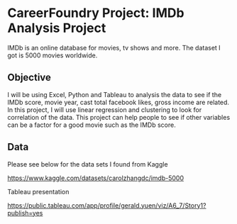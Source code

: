 # CareerFoundry Project: IMDb Analysis Project
IMDb is an online database for movies, tv shows and more. The dataset I got is 5000 movies worldwide.


 
 ## Objective
I will be using Excel, Python and Tableau to analysis the data to see if the IMDb score, movie year, cast total facebook likes, gross income are related. In this project, I will use linear regression and clustering to look for correlation of the data. This project can help people to see if other variables can be a factor for a good movie such as the IMDb score.

 ## Data
Please see below for the data sets I found from Kaggle

https://www.kaggle.com/datasets/carolzhangdc/imdb-5000

Tableau presentation

https://public.tableau.com/app/profile/gerald.yuen/viz/A6_7/Story1?publish=yes
